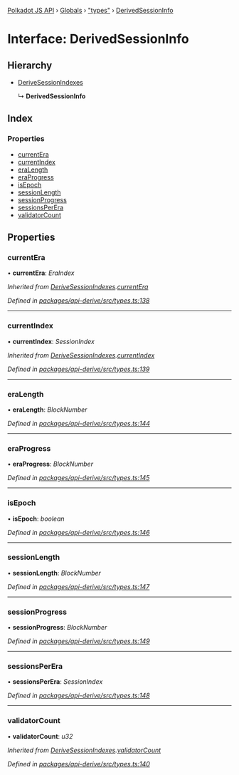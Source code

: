 [Polkadot JS API](../README.md) › [Globals](../globals.md) › ["types"](../modules/_types_.md) › [DerivedSessionInfo](_types_.derivedsessioninfo.md)

# Interface: DerivedSessionInfo

## Hierarchy

* [DeriveSessionIndexes](_types_.derivesessionindexes.md)

  ↳ **DerivedSessionInfo**

## Index

### Properties

* [currentEra](_types_.derivedsessioninfo.md#currentera)
* [currentIndex](_types_.derivedsessioninfo.md#currentindex)
* [eraLength](_types_.derivedsessioninfo.md#eralength)
* [eraProgress](_types_.derivedsessioninfo.md#eraprogress)
* [isEpoch](_types_.derivedsessioninfo.md#isepoch)
* [sessionLength](_types_.derivedsessioninfo.md#sessionlength)
* [sessionProgress](_types_.derivedsessioninfo.md#sessionprogress)
* [sessionsPerEra](_types_.derivedsessioninfo.md#sessionsperera)
* [validatorCount](_types_.derivedsessioninfo.md#validatorcount)

## Properties

###  currentEra

• **currentEra**: *EraIndex*

*Inherited from [DeriveSessionIndexes](_types_.derivesessionindexes.md).[currentEra](_types_.derivesessionindexes.md#currentera)*

*Defined in [packages/api-derive/src/types.ts:138](https://github.com/polkadot-js/api/blob/f67c435378/packages/api-derive/src/types.ts#L138)*

___

###  currentIndex

• **currentIndex**: *SessionIndex*

*Inherited from [DeriveSessionIndexes](_types_.derivesessionindexes.md).[currentIndex](_types_.derivesessionindexes.md#currentindex)*

*Defined in [packages/api-derive/src/types.ts:139](https://github.com/polkadot-js/api/blob/f67c435378/packages/api-derive/src/types.ts#L139)*

___

###  eraLength

• **eraLength**: *BlockNumber*

*Defined in [packages/api-derive/src/types.ts:144](https://github.com/polkadot-js/api/blob/f67c435378/packages/api-derive/src/types.ts#L144)*

___

###  eraProgress

• **eraProgress**: *BlockNumber*

*Defined in [packages/api-derive/src/types.ts:145](https://github.com/polkadot-js/api/blob/f67c435378/packages/api-derive/src/types.ts#L145)*

___

###  isEpoch

• **isEpoch**: *boolean*

*Defined in [packages/api-derive/src/types.ts:146](https://github.com/polkadot-js/api/blob/f67c435378/packages/api-derive/src/types.ts#L146)*

___

###  sessionLength

• **sessionLength**: *BlockNumber*

*Defined in [packages/api-derive/src/types.ts:147](https://github.com/polkadot-js/api/blob/f67c435378/packages/api-derive/src/types.ts#L147)*

___

###  sessionProgress

• **sessionProgress**: *BlockNumber*

*Defined in [packages/api-derive/src/types.ts:149](https://github.com/polkadot-js/api/blob/f67c435378/packages/api-derive/src/types.ts#L149)*

___

###  sessionsPerEra

• **sessionsPerEra**: *SessionIndex*

*Defined in [packages/api-derive/src/types.ts:148](https://github.com/polkadot-js/api/blob/f67c435378/packages/api-derive/src/types.ts#L148)*

___

###  validatorCount

• **validatorCount**: *u32*

*Inherited from [DeriveSessionIndexes](_types_.derivesessionindexes.md).[validatorCount](_types_.derivesessionindexes.md#validatorcount)*

*Defined in [packages/api-derive/src/types.ts:140](https://github.com/polkadot-js/api/blob/f67c435378/packages/api-derive/src/types.ts#L140)*
